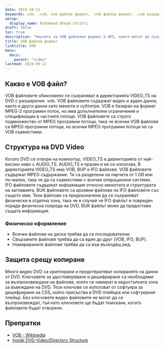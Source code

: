 ```yaml
---
date: 2019-10-11
keywords: vob, .vob, vob файлов формат, .vob файлов формат, .vob разширение, vob разширение, vob видео формат, vob dvd файлове
автор:
  display_name: Muhammad Ahmad Chishti
draft: false
toc: true
description: "Научете за VOB файловия формат и API, които могат да създават и отварят VOB файлове."
title: VOB файлов формат
linktitle: VOB
menu:
  docs:
    parent: "video"
lastmod: 2020-09-12
---
```


## Какво е VOB файл? ##

VOB файловете обикновено се съхраняват в директорията VIDEO_TS на DVD с разширение .vob. VOB файловете съдържат видео и аудио данни, както и други данни като менюта и субтитри. VOB е базиран на формат MPEG-2 програмен поток, но има допълнителни ограничения и спецификации в частните потоци. VOB файловете са строго подмножество от MPEG програмни потоци, така че всички VOB файлове са MPEG програмни потоци, но всички MPEG програмни потоци не са VOB съвместими.

## Структура на DVD Video ##

Когато DVD се отвори на компютър, VIDEO_TS е директорията от най-високо ниво с AUDIO_TS. AUDIO_TS е празен и не се използва. В директорията VIDEO_TS има VOB, BUP и IFO файлове. VOB файловете съдържат MPEG съдържание. Те са разделени на парчета от 1 GB или по-малко, така че да са съвместими с всички операционни системи. IFO файловете съдържат информация относно менютата и структурата на заглавията. BUK файловете са архивни файлове на IFO файловете със същото име. Тези файлове са предназначени да се съхраняват физически в отделна зона, така че в случай че IFO файлът е повреден поради физическа повреда на DVD, BUK файлът може да предостави същата информация.

### Физическо оформление ###

- Всички файлове на диска трябва да са последователни.
- Свързаните файлове трябва да са един до друг (VOB, IFO, BUP).
- Номерираните файлове трябва да са във възходящ ред.

## Защита срещу копиране ##

Много видео DVD са криптирани и предотвратяват копирането на данни от DVD. Ключовете за удостоверяване и дешифриране са необходими за възпроизвеждане на файлове, които се намират в недостъпната зона за въвеждане на DVD. Тези ключове се използват от софтуера за дешифриране на CSS, който присъства в DVD плейъра или софтуерния плейър. Без ключовете видео файловете не могат да се възпроизвеждат, тъй като ключовете ще бъдат поискани, когато файловете бъдат отворени.

## Препратки ##

- [VOB - Wikipedia](https://en.wikipedia.org/wiki/VOB)
- [Inside DVD-Video/Directory Structure](https://en.wikibooks.org/wiki/Inside_DVD-Video/Directory_Structure)

